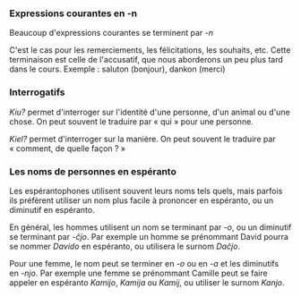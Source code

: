 ### Expressions courantes en -n

Beaucoup d'expressions courantes se terminent par *-n*

C'est le cas pour les remerciements, les félicitations, les souhaits, etc. Cette terminaison est celle de l'accusatif, que nous aborderons un peu plus tard dans le cours. Exemple : saluton (bonjour), dankon (merci)

### Interrogatifs

*Kiu?* permet d'interroger sur l'identité d'une personne, d'un animal ou d'une chose. On peut souvent le traduire par « qui » pour une personne.

*Kiel?* permet d'interroger sur la manière. On peut souvent le traduire par « comment, de quelle façon ? »

### Les noms de personnes en espéranto

Les espérantophones utilisent souvent leurs noms tels quels, mais parfois ils préfèrent utiliser un nom plus facile à prononcer en espéranto, ou un diminutif en espéranto.

En général, les hommes utilisent un nom se terminant par *-o*, ou un diminutif se terminant par *-ĉjo*. Par exemple un homme se prénommant David pourra se nommer *Davido* en espéranto, ou utilisera le surnom *Daĉjo*.

Pour une femme, le nom peut se terminer en *-o* ou en *-a* et les diminutifs en *-njo*. Par exemple une femme se prénommant Camille peut se faire appeler en espéranto *Kamijo*, *Kamija* ou *Kamij*, ou utiliser le surnom *Kanjo*.
